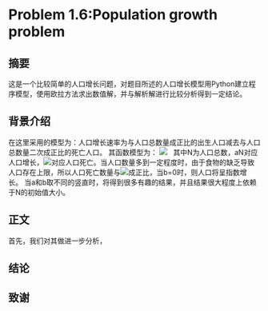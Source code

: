 # Problem 1.6:Population growth problem

## 摘要
  这是一个比较简单的人口增长问题，对题目所述的人口增长模型用Python建立程序模型，使用欧拉方法求出数值解，并与解析解进行比较分析得到一定结论。
  
## 背景介绍
  在这里采用的模型为：人口增长速率为与人口总数量成正比的出生人口减去与人口总数量二次成正比的死亡人口。
  其函数模型为：
    ![](http://latex.codecogs.com/gif.latex?\frac{dN}{dt}=aN-bN{^{2}})
    其中N为人口总数，aN对应人口增长，![](http://latex.codecogs.com/gif.latex?bN{^{2}})对应人口死亡。当人口数量多到一定程度时，由于食物的缺乏导致人口存在上限，所以人口死亡数量与![](http://latex.codecogs.com/gif.latex?bN{^{2}})成正比，当b=0时，则人口将呈指数增长。
    当a和b取不同的竖直时，将得到很多有趣的结果，并且结果很大程度上依赖于N的初始值大小。
  
## 正文
首先，我们对其做进一步分析，

## 结论

## 致谢


